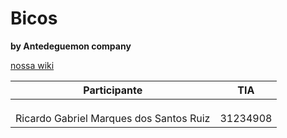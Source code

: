 # Bicos 

**by Antedeguemon company**

[nossa wiki](https://github.com/gabrielms201/Bicos/wiki)


|Participante                              |     TIA    |
|------------------------------------------|------------|
|                                          |            |
|                                          |            |
|                                          |            |
| Ricardo Gabriel Marques dos Santos Ruiz  |  31234908  |

